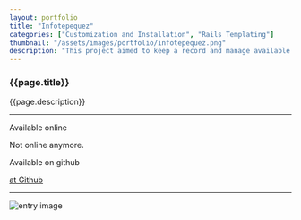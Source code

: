 ```yaml
---
layout: portfolio
title: "Infotepequez"
categories: ["Customization and Installation", "Rails Templating"]
thumbnail: "/assets/images/portfolio/infotepequez.png"
description: "This project aimed to keep a record and manage available requests for public information to municipalities in Guatemala. It was based on Alaveteli software and customized using Rails templating. This initiative was undertaken during my work at Guatecambia."
---
```

<div class="col-lg-8 text-center">
	<h3 class="mb-5 mt-2">{{page.title}}</h3>
	<p>{{page.description}}</p>

<hr class="my-5">
	
<div class="row">
	<div class="col-lg-6 text-center">
		<p class="text-color font-weight-bold mb-2">Available online</p>
		<p>Not online anymore.</p>
	</div>
	<div class="col-lg-6 text-center">
		<p class="text-color font-weight-bold mb-2">Available on github</p>
		<p><a href="https://github.com/Guatecambia/publitopia-alaveteli-theme" target="_blank">at Github</a></p>
	</div>
</div>

<hr class="my-5">

<div class="row">
	<div class="col-lg-12">
		<img alt="entry image" class="img-fluid" src="{{ page.thumbnail }}">
	</div>

</div>
